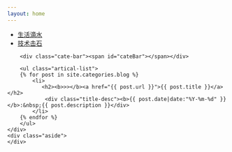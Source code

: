 ```yaml
---
layout: home
---
```


<div class="index-content blog">
    <div class="section">
        <ul class="artical-cate">
            <li class="on"><a href="/"><span>生活滴水</span></a></li>
            <li><a href="/project"><span>技术击石</span></a></li>
        </ul>

        <div class="cate-bar"><span id="cateBar"></span></div>

        <ul class="artical-list">
        {% for post in site.categories.blog %}
            <li>
               <h2><b>>></b><a href="{{ post.url }}">{{ post.title }}</a></h2>
                <div class="title-desc"><b>{{ post.date|date:"%Y-%m-%d" }}</b>:&nbsp;{{ post.description }}</div>
            </li>
        {% endfor %}
        </ul>
    </div>
    <div class="aside">
    </div>
</div>
